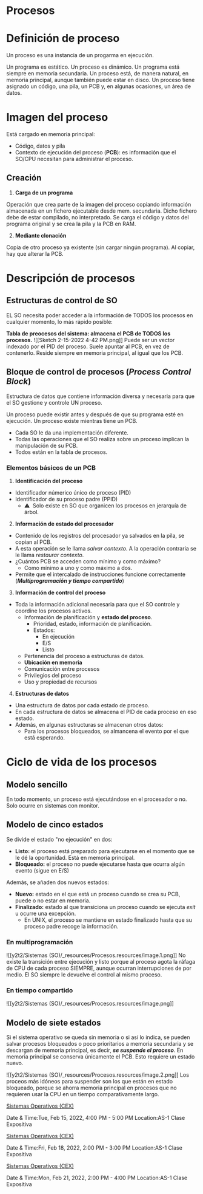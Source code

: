

# Procesos
# Definición de proceso

Un proceso es una instancia de un progarma en ejecución.

Un programa es estático. Un proceso es dinámico.
Un programa está siempre en memoria secundaria. Un proceso está, de manera natural, en memoria principal, aunque también puede estar en disco.
Un proceso tiene asignado un código, una pila, un PCB y, en algunas ocasiones, un área de datos.


# Imagen del proceso

Está cargado en memoria principal:

* Código, datos y pila
* Contexto de ejecución del proceso (**PCB**): es información que el SO/CPU necesitan para administrar el proceso.



## Creación

1. **Carga de un programa**

Operación que crea parte de la imagen del proceso copiando información almacenada en un fichero ejecutable desde mem. secundaria. Dicho fichero debe de estar compilado, no interpretado. Se carga el código y datos del programa original y se crea la pila y la PCB en RAM.

2. **Mediante clonación**

Copia de otro proceso ya existente (sin cargar ningún programa). Al copiar, hay que alterar la PCB.


# Descripción de procesos

## Estructuras de control de SO

EL SO necesita poder acceder a la información de TODOS los procesos en cualquier momento, lo más rápido posible:

**Tabla de preocesos del sistema: almacena el PCB de TODOS los procesos.**
![[Sketch 2-15-2022 4-42 PM.png]]
Puede ser un vector indexado por el PID del proceso. Suele apuntar al PCB, en vez de contenerlo.
Reside siempre en memoria principal, al igual que los PCB.





## Bloque de control de procesos (**_P_**_rocess_ **_C_**_ontrol_ **_B_**_lock_)

Estructura de datos que contiene información diversa y necesaria para que el SO gestione y controle UN proceso.

Un proceso puede existir antes y después de que su programa esté en ejecución.
Un proceso existe mientras tiene un PCB.


* Cada SO le da una implementación diferente.
* Todas las operaciones que el SO realiza sobre un proceso implican la manipulación de su PCB.
* Todos están en la tabla de procesos.

###

### Elementos básicos de un PCB

1. **Identificación del proceso**
  * Identificador númerico único de proceso (PID)
  * Identificador de su proceso padre (PPID)
    * ⚠️  Solo existe en SO que organicen los procesos en jerarquía de árbol.
2. **Información de estado del procesador**
  * Contenido de los registros del procesador ya salvados en la pila, se copian al PCB.
  * A esta operación se le llama _salvar contexto_. A la operación contraria se le llama _restaurar contexto_.
  * ¿Cuántos PCB se acceden como mínimo y como máximo?
    * Como mínimo a uno y como máximo a dos.
  * Permite que el intercalado de instrucciones funcione correctamente (**_Multiprogramación y tiempo compartido_**)
3. **Información de control del proceso**
  * Toda la información adicional necesaria para que el SO controle y coordine los procesos activos.
    * Información de planificación y **estado del proceso**.
      * Prioridad, estado, información de planificación.
      * Estados:
        * En ejecución
        * E/S
        * Listo
    * Pertenencia del proceso a estructuras de datos.
    * **Ubicación en memoria**
    * Comunicación entre procesos
    * Privilegios del proceso
    * Uso y propiedad de recursos
4. **Estructuras de datos**
  * Una estructura de datos por cada estado de proceso.
  * En cada estructura de datos se almacena el PID de cada proceso en eso estado.
  * Además, en algunas estructuras se almacenan otros datos:
    * Para los procesos bloqueados, se almancena el evento por el que está esperando.



# Ciclo de vida de los procesos

## Modelo sencillo

En todo momento, un proceso está ejecutándose en el procesador o no.
Solo ocurre en sistemas con monitor.


## Modelo de cinco estados


Se divide el estado "no ejecución" en dos:

* **Listo:** el proceso está preparado para ejecutarse en el momento que se le dé la oportunidad. Está en memoria principal.
* **Bloqueado:** el proceso no puede ejecutarse hasta que ocurra algún evento (sigue en E/S)


Además, se añaden dos nuevos estados:

* **Nuevo:** estado en el que está un proceso cuando se crea su PCB, puede o no estar en memoria.
* **Finalizado:** estado al que transiciona un proceso cuando se ejecuta _exit_ u ocurre una excepción.
  * En UNIX, el proceso se mantiene en estado finalizado hasta que su proceso padre recoge la información.




### En multiprogramación

![[y2t2/Sistemas (SO)/_resources/Procesos.resources/image.1.png]]
No existe la transición entre ejecución y listo porque al proceso agota la ráfaga de CPU de cada proceso SIEMPRE, aunque ocurran interrupciones de por medio. El SO siempre le devuelve el control al mismo proceso.

### En tiempo compartido

![[y2t2/Sistemas (SO)/_resources/Procesos.resources/image.png]]


## Modelo de siete estados

Si el sistema operativo se queda sin memoria o si así lo indica, se pueden salvar procesos bloqueados o poco prioritarios a memoria secundaria y se descargan de memoria principal, es decir, **_se suspende el proceso_**. En memoria principal se conserva únicamente el PCB.
Esto requiere un estado nuevo.

![[y2t2/Sistemas (SO)/_resources/Procesos.resources/image.2.png]]
Los proceos más idóneos para suspender son los que están en estado bloqueado, porque se ahorra memoria principal en procesos que no requieren usar la CPU en un tiempo comparativamente largo.



[Sistemas Operativos (CEX)](https://www.google.com/calendar/event?eid=XzhkOWxjZ3JmZHByNmFzams2bGozOGNiNjZvcjM2Y2hpNnRpbTJvajNjY3M2NnBobGM4c21hbzlwNmdwamdlMzU2ZGhnIHVuZGVyc2NvcmViaXNAbQ)

Date & Time:Tue, Feb 15, 2022, 4:00 PM - 5:00 PM
Location:AS-1
Clase Expositiva

[Sistemas Operativos (CEX)](https://www.google.com/calendar/event?eid=XzhkOWxjZ3JmZHByNmFzamtjY29qYXBobTZwaDNhY3I0NjFoamNlOWtjbGo2YXA5ZzZ0aDMwYzFuYzRvamlvcGw2NWkwIHVuZGVyc2NvcmViaXNAbQ)

Date & Time:Fri, Feb 18, 2022, 2:00 PM - 3:00 PM
Location:AS-1
Clase Expositiva

[Sistemas Operativos (CEX)](https://www.google.com/calendar/event?eid=XzhkOWxjZ3JmZHByNmFzams3NWkzaWUxazZsaW0yY2oyNjFnamVjcG82a3A2YWQxbmM0czNlb2htNmhpajBkcGhjb3FnIHVuZGVyc2NvcmViaXNAbQ)

Date & Time:Mon, Feb 21, 2022, 2:00 PM - 4:00 PM
Location:AS-1
Clase Expositiva
